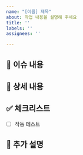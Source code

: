 ```yaml
---
name: "[이름] 제목"
about: 작업 내용을 설명해 주세요
title: ''
labels: ''
assignees: ''

---
```


## 📄 이슈 내용

<!--- 기능에 대한 요약 설명을 작성해 주세요. -->

## 📝 상세 내용

<!--- 기능 추가와 관련된 상세 내용을 작성해 주세요. -->

## ✅ 체크리스트

- [ ] 작동 테스트

## 📍 추가 설명

